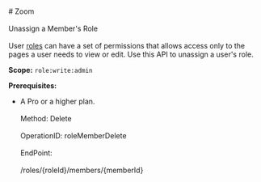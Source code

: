 <br>#     Zoom</br>
<br>Unassign a Member's Role</br>
<br>User [roles](https://support.zoom.us/hc/en-us/articles/115001078646-Role-Based-Access-Control) can have a set of permissions that allows access only to the pages a user needs to view or edit. Use this API to unassign a user's role.

**Scope:** `role:write:admin`
 
**Prerequisites:**
* A Pro or a higher plan.</br>
<br>Method: Delete</br>
<br>OperationID: roleMemberDelete</br>
<br>EndPoint:</br>
<br>/roles/{roleId}/members/{memberId}</br>
